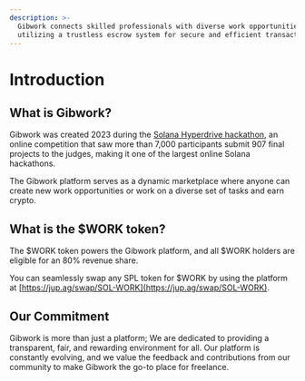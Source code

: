 ```yaml
---
description: >-
  Gibwork connects skilled professionals with diverse work opportunities,
  utilizing a trustless escrow system for secure and efficient transactions.
---
```


# Introduction

## What is Gibwork?

Gibwork was created 2023 during the [Solana Hyperdrive hackathon](https://solana.com/news/solana-hyperdrive-hackathon-winners), an online competition that saw more than 7,000 participants submit 907 final projects to the judges, making it one of the largest online Solana hackathons.&#x20;

The Gibwork platform serves as a dynamic marketplace where anyone can create new work opportunities or work on a diverse set of tasks and earn crypto.



## What is the $WORK token?

The $WORK token powers the Gibwork platform, and all $WORK holders are eligible for an 80% revenue share.

You can seamlessly swap any SPL token for $WORK by using the platform at [https://jup.ag/swap/SOL-WORK](https://jup.ag/swap/SOL-WORK).

## Our Commitment

Gibwork is more than just a platform;  We are dedicated to providing a transparent, fair, and rewarding environment for all. Our platform is constantly evolving, and we value the feedback and contributions from our community to make Gibwork the go-to place for freelance.


